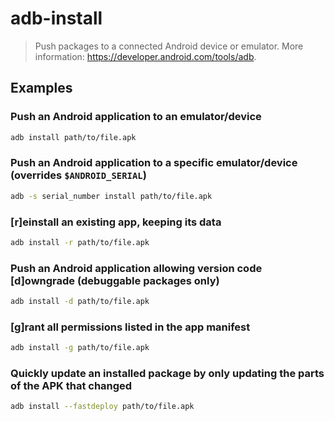 # adb-install

> Push packages to a connected Android device or emulator. More information: <https://developer.android.com/tools/adb>.

## Examples

### Push an Android application to an emulator/device

```bash
adb install path/to/file.apk
```

### Push an Android application to a specific emulator/device (overrides `$ANDROID_SERIAL`)

```bash
adb -s serial_number install path/to/file.apk
```

### [r]einstall an existing app, keeping its data

```bash
adb install -r path/to/file.apk
```

### Push an Android application allowing version code [d]owngrade (debuggable packages only)

```bash
adb install -d path/to/file.apk
```

### [g]rant all permissions listed in the app manifest

```bash
adb install -g path/to/file.apk
```

### Quickly update an installed package by only updating the parts of the APK that changed

```bash
adb install --fastdeploy path/to/file.apk
```

